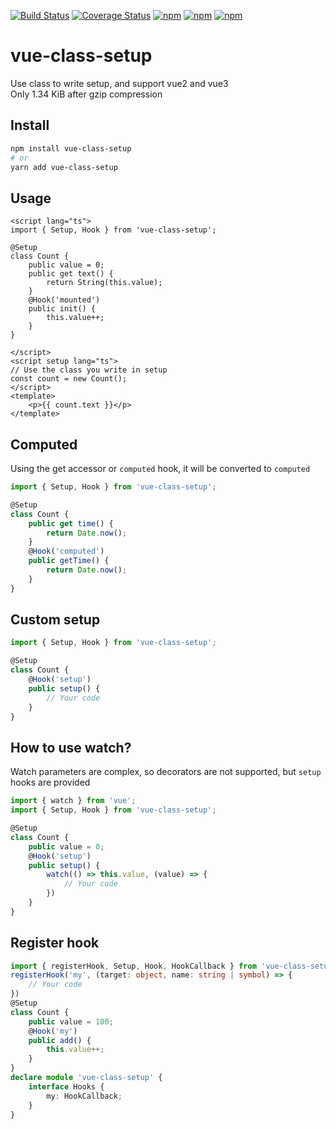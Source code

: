 [![Build Status](https://github.com/fmfe/vue-class-setup/workflows/CI/badge.svg)](https://github.com/fmfe/vue-class-setup/actions)
<a href='https://coveralls.io/github/fmfe/vue-class-setup?branch=main'><img src='https://coveralls.io/repos/github/fmfe/vue-class-setup/badge.svg?branch=main' alt='Coverage Status' /></a>
[![npm](https://img.shields.io/npm/v/vue-class-setup.svg)](https://www.npmjs.com/package/vue-class-setup) 
[![npm](https://img.shields.io/npm/dm/vue-class-setup.svg)](https://www.npmjs.com/package/vue-class-setup)
[![npm](https://img.shields.io/npm/dt/vue-class-setup.svg)](https://www.npmjs.com/package/vue-class-setup)
# vue-class-setup
Use class to write setup, and support vue2 and vue3    
Only 1.34 KiB after gzip compression

## Install
```bash
npm install vue-class-setup
# or
yarn add vue-class-setup
```

## Usage
```vue
<script lang="ts">
import { Setup, Hook } from 'vue-class-setup';

@Setup
class Count {
    public value = 0;
    public get text() {
        return String(this.value);
    }
    @Hook('mounted')
    public init() {
        this.value++;
    }
}

</script>
<script setup lang="ts">
// Use the class you write in setup
const count = new Count();
</script>
<template>
    <p>{{ count.text }}</p>
</template>
```

## Computed
Using the get accessor or `computed` hook, it will be converted to `computed`
```ts
import { Setup, Hook } from 'vue-class-setup';

@Setup
class Count {
    public get time() {
        return Date.now();
    }
    @Hook('computed')
    public getTime() {
        return Date.now();
    }
}
```
## Custom setup
```ts
import { Setup, Hook } from 'vue-class-setup';

@Setup
class Count {
    @Hook('setup')
    public setup() {
        // Your code
    }
}
```
## How to use watch?
Watch parameters are complex, so decorators are not supported, but `setup` hooks are provided
```ts
import { watch } from 'vue';
import { Setup, Hook } from 'vue-class-setup';

@Setup
class Count {
    public value = 0;
    @Hook('setup')
    public setup() {
        watch(() => this.value, (value) => {
            // Your code
        })
    }
}
```
## Register hook
```ts
import { registerHook, Setup, Hook, HookCallback } from 'vue-class-setup'
registerHook('my', (target: object, name: string | symbol) => {
    // Your code
})
@Setup
class Count {
    public value = 100;
    @Hook('my')
    public add() {
        this.value++;
    }
}
declare module 'vue-class-setup' {
    interface Hooks {
        my: HookCallback;
    }
}
```